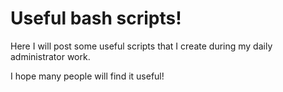 # Useful bash scripts!

Here I will post some useful scripts that I create during my daily administrator work.

I hope many people will find it useful!
